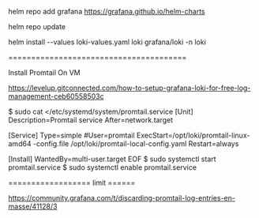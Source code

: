 helm repo add grafana https://grafana.github.io/helm-charts


helm repo update


helm install --values loki-values.yaml loki grafana/loki -n loki



=======================================

Install Promtail On VM     

https://levelup.gitconnected.com/how-to-setup-grafana-loki-for-free-log-management-ceb60558503c 

$ sudo cat <<EOF >/etc/systemd/system/promtail.service
[Unit] 
Description=Promtail service 
After=network.target 
 
[Service] 
Type=simple 
#User=promtail 
ExecStart=/opt/loki/promtail-linux-amd64 -config.file /opt/loki/promtail-local-config.yaml 
Restart=always 
 
[Install] 
WantedBy=multi-user.target
EOF
$ sudo systemctl start promtail.service
$ sudo systemctl enable promtail.service



==================  limit ======

https://community.grafana.com/t/discarding-promtail-log-entries-en-masse/41128/3 
